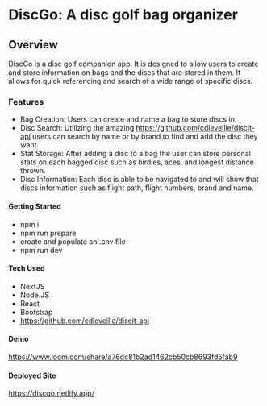 # DiscGo: A disc golf bag organizer

## Overview 
DiscGo is a disc golf companion app. It is designed to allow users to create and store information on bags and the discs that are stored in them.
It allows for quick referencing and search of a wide range of specific discs.

### Features
- Bag Creation: Users can create and name a bag to store discs in.
- Disc Search: Utilizing the amazing https://github.com/cdleveille/discit-api users can search by name or by brand to find and add the disc they want.
- Stat Storage: After adding a disc to a bag the user can store personal stats on each bagged disc such as birdies, aces, and longest distance thrown.
- Disc Information: Each disc is able to be navigated to and will show that discs information such as flight path, flight numbers, brand and name.

#### Getting Started
- npm i
- npm run prepare
- create and populate an .env file
- npm run dev

#### Tech Used
- NextJS
- Node.JS
- React
- Bootstrap
- https://github.com/cdleveille/discit-api

#### Demo
https://www.loom.com/share/a76dc81b2ad1462cb50cb8693fd5fab9

#### Deployed Site 
https://discgo.netlify.app/
 
